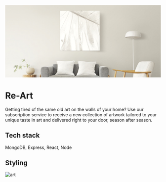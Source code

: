 <img alt="art" src="./src/components/homeComponents/images/readme/readme_header2.jpg">

# Re-Art

Getting tired of the same old art on the walls of your home? Use our subscription service to receive a new collection of artwork tailored to your unique taste in art and delivered right to your door, season after season.

## Tech stack

MongoDB, Express, React, Node

## Styling

<img alt="art" src="./components/homeComponents/images/readme/design_inspo.png">